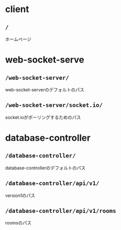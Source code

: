 # client
## `/`
ホームページ

# web-socket-serve
## `/web-socket-server/`
web-socket-serverのデフォルトのパス
## `/web-socket-server/socket.io/`
socket.ioがポーリングするためのパス


# database-controller
## `/database-controller/`
database-controllerのデフォルトのパス
## `/database-controller/api/v1/`
version1のパス
## `/database-controller/api/v1/rooms`
roomsのパス
